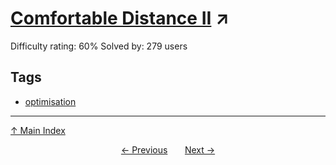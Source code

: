 # [Comfortable Distance II](https://projecteuler.net/problem=472) ↗️

Difficulty rating: 60%
Solved by: 279 users
## Tags

- [optimisation](../tags/optimisation.md)



---

[↑ Main Index](../README.md)


<div align=center><a href='471.md'>← Previous</a> &nbsp;&nbsp; &nbsp;&nbsp;  <a href='473.md'>Next →</a></div>
